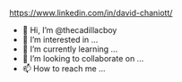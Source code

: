 https://www.linkedin.com/in/david-chaniott/

- 👋 Hi, I’m @thecadillacboy
- 👀 I’m interested in ...
- 🌱 I’m currently learning ...
- 💞️ I’m looking to collaborate on ...
- 📫 How to reach me ...

<!---
thecadillacboy/thecadillacboy is a ✨ special ✨ repository because its `README.md` (this file) appears on your GitHub profile.
You can click the Preview link to take a look at your changes.
--->
